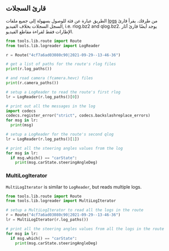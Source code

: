 ## قارئ السجلات

الطريق عبارة عن فئة للوصول بسهولة إلى جميع ملفات [logs](/selfdrive/loggerd/) من طرقك. يقرأ قارئ السجل السجلات بخلاف الفيديو, i.e. rlog.bz2 and qlog.bz2. يوجد أيضًا قارئ آثار الإطارات فقط لقراءة مقاطع الفيديو.

```python
from tools.lib.route import Route
from tools.lib.logreader import LogReader

r = Route("4cf7a6ad03080c90|2021-09-29--13-46-36")

# get a list of paths for the route's rlog files
print(r.log_paths())

# and road camera (fcamera.hevc) files
print(r.camera_paths())

# setup a LogReader to read the route's first rlog
lr = LogReader(r.log_paths()[0])

# print out all the messages in the log
import codecs
codecs.register_error("strict", codecs.backslashreplace_errors)
for msg in lr:
  print(msg)

# setup a LogReader for the route's second qlog
lr = LogReader(r.log_paths()[1])

# print all the steering angles values from the log
for msg in lr:
  if msg.which() == "carState":
    print(msg.carState.steeringAngleDeg)
```

### MultiLogIterator

`MultiLogIterator` is similar to `LogReader`, but reads multiple logs. 

```python
from tools.lib.route import Route
from tools.lib.logreader import MultiLogIterator

# setup a MultiLogIterator to read all the logs in the route
r = Route("4cf7a6ad03080c90|2021-09-29--13-46-36")
lr = MultiLogIterator(r.log_paths())

# print all the steering angles values from all the logs in the route
for msg in lr:
  if msg.which() == "carState":
    print(msg.carState.steeringAngleDeg)
```

